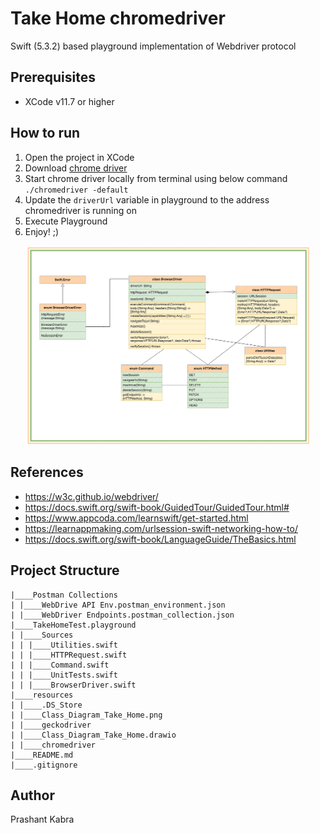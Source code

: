 # Take Home chromedriver
Swift (5.3.2) based playground implementation of Webdriver protocol

## Prerequisites
- XCode v11.7 or higher
## How to run
1. Open the project in XCode
2. Download [chrome driver](https://chromedriver.chromium.org/downloads)
3. Start chrome driver locally from terminal using below command
        ```./chromedriver -default```
4. Update the ``driverUrl``  variable in playground to the address chromedriver is running on
5. Execute Playground
6. Enjoy! ;)

<p  align="center">
<img src="/resources/Class_Diagram_Take_Home.png"  width="90%" title="Class_Diagram"/>
</p>

## References

- https://w3c.github.io/webdriver/
- https://docs.swift.org/swift-book/GuidedTour/GuidedTour.html#
- https://www.appcoda.com/learnswift/get-started.html
- https://learnappmaking.com/urlsession-swift-networking-how-to/
- https://docs.swift.org/swift-book/LanguageGuide/TheBasics.html
 
## Project Structure
```
|____Postman Collections
| |____WebDrive API Env.postman_environment.json
| |____WebDriver Endpoints.postman_collection.json
|____TakeHomeTest.playground
| |____Sources
| | |____Utilities.swift
| | |____HTTPRequest.swift
| | |____Command.swift
| | |____UnitTests.swift
| | |____BrowserDriver.swift
|____resources
| |____.DS_Store
| |____Class_Diagram_Take_Home.png
| |____geckodriver
| |____Class_Diagram_Take_Home.drawio
| |____chromedriver
|____README.md
|____.gitignore
```
## Author
Prashant Kabra
